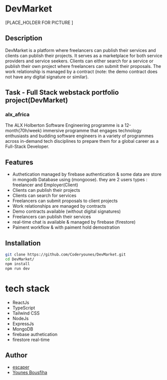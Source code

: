 # DevMarket
[PLACE_HOLDER FOR PICTURE ]

## Description

DevMarket is a platform where freelancers can publish their services and clients can publish their projects. It serves as a marketplace for both service providers and service seekers. Clients can either search for a service or publish their own project where freelancers can submit their proposals. The work relationship is managed by a contract (note: the demo contract does not have any digital signature or similar).

## Task - Full Stack webstack portfolio project(DevMarket)

### alx_africa
The ALX Holberton Software Engineering programme is a 12-month(70h/week) immersive programme that engages technology enthusiasts and budding software engineers in a variety of programmes across in-demand tech disciplines to prepare them for a global career as a Full-Stack Developer.

## Features

- Authetication managed by firebase authentication & some data are store in mongodb Database using (mongoose). they are 2 users types : freelancer and Employer(Client)
- Clients can publish their projects
- Clients can search for services
- Freelancers can submit proposals to client projects
- Work relationships are managed by contracts
- Demo contracts available (without digital signatures)
- Freelancers can publish their services
- real-time chat is available & managed by firebase (firestore)
- Paiment workflow & with paiment hold demostration

## Installation

```bash
git clone https://github.com/Coderyounes/DevMarket.git
cd DevMarket/
npm install
npm run dev
```
# tech stack
- ReactJs
- TypeScript
- Tailwind CSS
- NodeJs
- ExpressJs
- MongoDB
- firebase authetication
- firestore real-time


## Author
- [escaper](https://twitter.com/escaper007)
- [Younes Bousfiha](https://www.linkedin.com/in/younes-bousfiha-9838361a6/)
